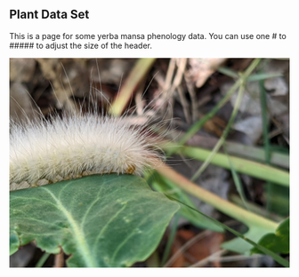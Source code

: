 ## Plant Data Set
This is a page for some yerba mansa phenology data.
You can use one # to ##### to adjust the size of the header.

<img
src="https://github.com/essieburton/Plant/blob/main/images/PXL_20220719_155024451.jpg">

